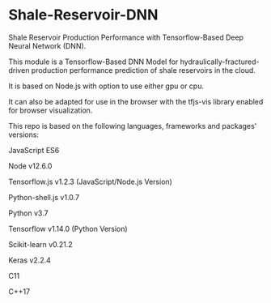 # Shale-Reservoir-DNN

Shale Reservoir Production Performance with Tensorflow-Based Deep Neural Network (DNN).

This module is a Tensorflow-Based DNN Model for hydraulically-fractured-driven production performance prediction of shale reservoirs in the cloud.

It is based on Node.js with option to use either gpu or cpu. 

It can also be adapted for use in the browser with the tfjs-vis library enabled for browser visualization.

This repo is based on the following languages, frameworks and packages' versions:

JavaScript ES6

Node v12.6.0

Tensorflow.js v1.2.3 (JavaScript/Node.js Version)

Python-shell.js v1.0.7

Python v3.7

Tensorflow v1.14.0 (Python Version)

Scikit-learn v0.21.2

Keras v2.2.4

C11

C++17
